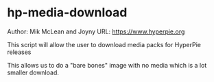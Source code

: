 # hp-media-download

Author: Mik McLean and Joyny
URL: https://www.hyperpie.org

This script will allow the user to download media packs for HyperPie releases

This allows us to do a "bare bones" image with no media which is a lot smaller download.

